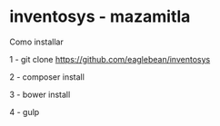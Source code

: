 # inventosys - mazamitla

Como installar

1 - git clone https://github.com/eaglebean/inventosys

2 - composer install

3 - bower install

4 - gulp


